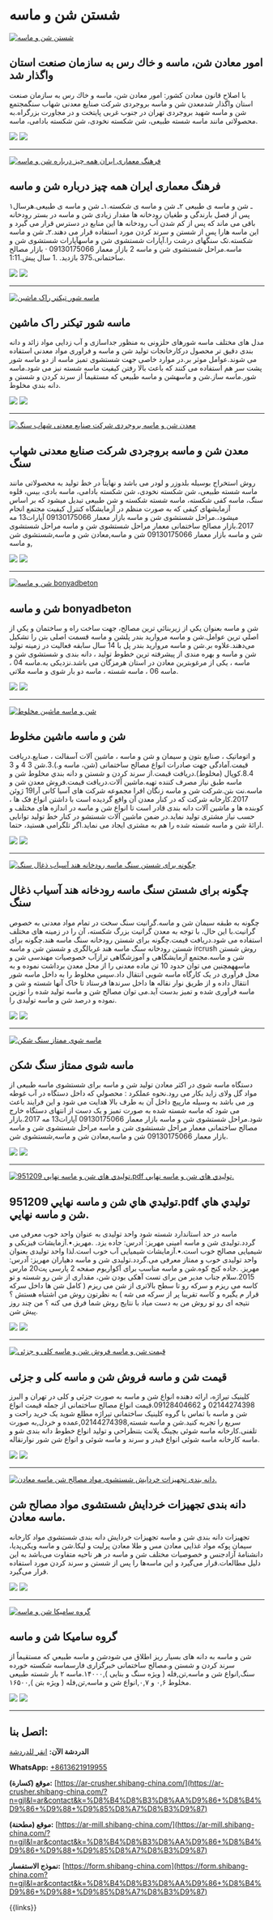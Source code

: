 # شستن شن و ماسه

<a href="https://swt.shibang-china.com/?n=gjl&l=ar&img&k=%D8%B4%D8%B3%D8%AA%D9%86+%D8%B4%D9%86+%D9%88+%D9%85%D8%A7%D8%B3%D9%87" target="_blank">![شستن شن و ماسه](http://static.shibang-china.com/all-800x300/822.jpg)</a>

## امور معادن شن، ماسه و خاك رس به سازمان صنعت استان واگذار شد
با اصلاح قانون معادن كشور: امور معادن شن، ماسه و خاك رس به سازمان صنعت استان واگذار شدمعدن شن و ماسه بروجردی شرکت صنایع معدنی شهاب سنگمجتمع شن و ماسه شهید بروجردی تهران در جنوب غربی پایتخت و در مجاورت بزرگراه.به محصولاتی مانند ماسه شسته طبیعی، شن شکسته نخودی، شن شکسته بادامی، ماسه.


<a href="https://whatsapp.shibangsoft.com/WhatsApp.php" target="_blank" title="WhatsApp">![](http://static.shibang-china.com/icon/whatsapp.png)</a> <a href="https://swt.shibang-china.com/?n=gjl&l=ar&icon&k=%D8%B4%D8%B3%D8%AA%D9%86+%D8%B4%D9%86+%D9%88+%D9%85%D8%A7%D8%B3%D9%87" target="_blank">![](http://static.shibang-china.com/icon/chat-ar.png)</a>

---

<a href="https://swt.shibang-china.com/?n=gjl&l=ar&img&k=%D8%B4%D8%B3%D8%AA%D9%86+%D8%B4%D9%86+%D9%88+%D9%85%D8%A7%D8%B3%D9%87" target="_blank">![فرهنگ معماری ایران همه چیز درباره شن و ماسه](http://static.shibang-china.com/all-800x300/246.jpg)</a>

## فرهنگ معماری ایران همه چیز درباره شن و ماسه
۱ـ شن و ماسه ی طبیعی ۲ـ شن و ماسه ی شکسته.۱ـ شن و ماسه ی طبیعی.هرسال پس از فصل بارندگی و طغیان رودخانه ها مقدار زیادی شن و ماسه در بستر رودخانه باقی می ماند که پس از کم شدن آب رودخانه ها این منابع در دسترس قرار می گیرد و این ماسه هارا پس از شستن و سرند کردن مورد استفاده قرار می دهند.۲ـ شن و ماسه شکسته.تک سنگهای درشت را.آپارات شستشوی شن و ماسهآپارات شستشوی شن و ماسه.مراحل شستشوی شن و ماسه 2 بازار معمار 09130175066 &middot; بازار مصالح ساختمانی.375 بازدید. .1 سال پیش.1:11.


<a href="https://whatsapp.shibangsoft.com/WhatsApp.php" target="_blank" title="WhatsApp">![](http://static.shibang-china.com/icon/whatsapp.png)</a> <a href="https://swt.shibang-china.com/?n=gjl&l=ar&icon&k=%D8%B4%D8%B3%D8%AA%D9%86+%D8%B4%D9%86+%D9%88+%D9%85%D8%A7%D8%B3%D9%87" target="_blank">![](http://static.shibang-china.com/icon/chat-ar.png)</a>

---

<a href="https://swt.shibang-china.com/?n=gjl&l=ar&img&k=%D8%B4%D8%B3%D8%AA%D9%86+%D8%B4%D9%86+%D9%88+%D9%85%D8%A7%D8%B3%D9%87" target="_blank">![ماسه شور تیکنر راک ماشین](http://static.shibang-china.com/all-800x300/1485.jpg)</a>

## ماسه شور تیکنر راک ماشین
مدل های مختلف ماسه شورهای حلزونی به منظور جداسازی و آب زدایی مواد زائد و دانه بندی دقیق تر محصول درکارخانجات تولید شن و ماسه و فراوری مواد معدنی استفاده می شوند.عوامل موثر بر.در موارد خاصی جهت شستشوی تمیز ماسه از دو ماسه شور پشت سر هم استفاده می کنند که باعث بالا رفتن کیفیت ماسه شسته نیز می شود.ماسه شور.ماسه ساز.شن و ماسهشن و ماسه طبيعي که مستقيماً از سرند کردن و شستن و دانه بندي مخلوط.


<a href="https://whatsapp.shibangsoft.com/WhatsApp.php" target="_blank" title="WhatsApp">![](http://static.shibang-china.com/icon/whatsapp.png)</a> <a href="https://swt.shibang-china.com/?n=gjl&l=ar&icon&k=%D8%B4%D8%B3%D8%AA%D9%86+%D8%B4%D9%86+%D9%88+%D9%85%D8%A7%D8%B3%D9%87" target="_blank">![](http://static.shibang-china.com/icon/chat-ar.png)</a>

---

<a href="https://swt.shibang-china.com/?n=gjl&l=ar&img&k=%D8%B4%D8%B3%D8%AA%D9%86+%D8%B4%D9%86+%D9%88+%D9%85%D8%A7%D8%B3%D9%87" target="_blank">![معدن شن و ماسه بروجردی شرکت صنایع معدنی شهاب سنگ](http://static.shibang-china.com/all-800x300/352.jpg)</a>

## معدن شن و ماسه بروجردی شرکت صنایع معدنی شهاب سنگ
روش استخراج بوسیله بلدوزر و لودر می باشد و نهایتاً در خط تولید به محصولاتی مانند ماسه شسته طبیعی، شن شکسته نخودی، شن شکسته بادامی، ماسه بادی، بیس، قلوه سنگ، ماسه کفی شکسته، ماسه شسته شکسته و شن طبیعی تبدیل میشود که بر اساس آزمایشهای کیفی که به صورت منظم در آزمایشگاه کنترل کیفیت مجتمع انجام میشود،.مراحل شستشوی شن و ماسه بازار معمار 09130175066 آپارات13 مه 2017.بازار مصالح ساختمانی معمار مراحل شستشوی شن و ماسه مراحل شستشوی شن و ماسه بازار معمار 09130175066 شن و ماسه,معادن شن و ماسه,شستشوی شن و ماسه,


<a href="https://whatsapp.shibangsoft.com/WhatsApp.php" target="_blank" title="WhatsApp">![](http://static.shibang-china.com/icon/whatsapp.png)</a> <a href="https://swt.shibang-china.com/?n=gjl&l=ar&icon&k=%D8%B4%D8%B3%D8%AA%D9%86+%D8%B4%D9%86+%D9%88+%D9%85%D8%A7%D8%B3%D9%87" target="_blank">![](http://static.shibang-china.com/icon/chat-ar.png)</a>

---

<a href="https://swt.shibang-china.com/?n=gjl&l=ar&img&k=%D8%B4%D8%B3%D8%AA%D9%86+%D8%B4%D9%86+%D9%88+%D9%85%D8%A7%D8%B3%D9%87" target="_blank">![شن و ماسه bonyadbeton](http://static.shibang-china.com/all-800x300/1447.jpg)</a>

## شن و ماسه bonyadbeton
شن و ماسه بعنوان يكي از زيربنائي ترين مصالح، جهت ساخت راه و ساختمان و يكي از اصلي ترين عوامل.شن و ماسه مروارید بندر پلشن و ماسه قسمت اصلی بتن را تشکیل می‌دهند.علاوه بر.شن و ماسه مروارید بندر پل با 14 سال سابقه فعالیت در زمینه تولید شن و ماسه و بهره مندی از پیشرفته ترین خطوط تولید ، دانه بندی و شستشوی شن و ماسه ، یکی از مرغوبترین معادن در استان هرمزگان می باشد.نزدیکی به.ماسه 04 ، ماسه 06 ، ماسه شسته ، ماسه دو بار شوی و ماسه ملاتی.


<a href="https://whatsapp.shibangsoft.com/WhatsApp.php" target="_blank" title="WhatsApp">![](http://static.shibang-china.com/icon/whatsapp.png)</a> <a href="https://swt.shibang-china.com/?n=gjl&l=ar&icon&k=%D8%B4%D8%B3%D8%AA%D9%86+%D8%B4%D9%86+%D9%88+%D9%85%D8%A7%D8%B3%D9%87" target="_blank">![](http://static.shibang-china.com/icon/chat-ar.png)</a>

---

<a href="https://swt.shibang-china.com/?n=gjl&l=ar&img&k=%D8%B4%D8%B3%D8%AA%D9%86+%D8%B4%D9%86+%D9%88+%D9%85%D8%A7%D8%B3%D9%87" target="_blank">![شن و ماسه ماشین مخلوط](http://static.shibang-china.com/all-800x300/1394.jpg)</a>

## شن و ماسه ماشین مخلوط
و اتوماتیک ، صنایع بتون و سیمان و شن و ماسه ، ماشین آلات آسفالت ، صنایع.دریافت قیمت.آمادگی جهت صادرات انواع مصالح ساختمانی (شن، ماسه و.).3.شن 3 4 و 3 8.4.کوپال (مخلوط).دریافت قیمت.از سرند کردن و شستن و دانه بندي مخلوط شن و ماسه طبق نياز مصرف کننده تهيه.ماشین آلات.دریافت قیمت.فروش معدن شن و ماسه.نت بتن.شرکت شن و ماسه زنگان افرا مجموعه شرکت های آسیا کانی آرا19 ژوئن 2017.کارخانه شرکت که در کنار معدن آن واقع گردیده است با داشتن انواع فک ها ، کوبنده ها و ماشین آلات دانه بندی قادر است تا انواع شن و ماسه در اندازه های مختلف و حسب نیاز مشتری تولید نماید.در ضمن ماشین آلات شستشو در کنار خط تولید توانایی ارائۀ شن و ماسه شسته شده را هم به مشتری ایجاد می نماید.اگر تلگرامی هستید، حتما.


<a href="https://whatsapp.shibangsoft.com/WhatsApp.php" target="_blank" title="WhatsApp">![](http://static.shibang-china.com/icon/whatsapp.png)</a> <a href="https://swt.shibang-china.com/?n=gjl&l=ar&icon&k=%D8%B4%D8%B3%D8%AA%D9%86+%D8%B4%D9%86+%D9%88+%D9%85%D8%A7%D8%B3%D9%87" target="_blank">![](http://static.shibang-china.com/icon/chat-ar.png)</a>

---

<a href="https://swt.shibang-china.com/?n=gjl&l=ar&img&k=%D8%B4%D8%B3%D8%AA%D9%86+%D8%B4%D9%86+%D9%88+%D9%85%D8%A7%D8%B3%D9%87" target="_blank">![چگونه برای شستن سنگ ماسه رودخانه هند آسیاب ذغال سنگ](http://static.shibang-china.com/all-800x300/1442.jpg)</a>

## چگونه برای شستن سنگ ماسه رودخانه هند آسیاب ذغال سنگ
چگونه به طبقه سیمان شن و ماسه.گرانیت سنگ سخت در تمام مواد معدنی به خصوص گرانیت.با این حال، با توجه به معدن گرانیت بزرگ شکسته، آن را در زمینه های مختلف استفاده می شود.دریافت قیمت.چگونه برای شستن رودخانه سنگ ماسه هند.چگونه برای شستن رودخانه سنگ ماسه هند غربالگری و شستن شن و ماسه ircrush روش شستن شن و ماسه.مجتمع آزمایشگاهی و آموزشگاهی ترازآب خصوصیات مهندسی شن و ماسههمچنین می توان حدود 10 تن ماده معدنی را از محل معدن برداشت نموده و به محل فرآوری در یک کارگاه ماسه شویی انتقال داد.سپس مخلوط را به داخل ماسه شور انتقال داده و از طریق نوار نقاله ها داخل سرندها فرستاد تا خاک آنها شسته و شن و ماسه فرآوری شده و تمیز بدست آید.می توان مصالح شن و ماسه تولید شده را توزین نموده و درصد شن و ماسه تولیدی را.


<a href="https://whatsapp.shibangsoft.com/WhatsApp.php" target="_blank" title="WhatsApp">![](http://static.shibang-china.com/icon/whatsapp.png)</a> <a href="https://swt.shibang-china.com/?n=gjl&l=ar&icon&k=%D8%B4%D8%B3%D8%AA%D9%86+%D8%B4%D9%86+%D9%88+%D9%85%D8%A7%D8%B3%D9%87" target="_blank">![](http://static.shibang-china.com/icon/chat-ar.png)</a>

---

<a href="https://swt.shibang-china.com/?n=gjl&l=ar&img&k=%D8%B4%D8%B3%D8%AA%D9%86+%D8%B4%D9%86+%D9%88+%D9%85%D8%A7%D8%B3%D9%87" target="_blank">![ماسه شوی ممتاز سنگ شکن](http://static.shibang-china.com/all-800x300/337.jpg)</a>

## ماسه شوی ممتاز سنگ شکن
دستگاه ماسه شوی در اکثر معادن تولید شن و ماسه برای شستشوی ماسه طبیعی از مواد گل ولای زاید بکار می رود.نحوه عملکرد : محصولي كه داخل دستگاه در آب غوطه ور می باشد به وسیله مارپیچ داخل آن به طرف بالا هدایت می شود و این فرایند باعث می شود که ماسه شسته شده به صورت تمیز و یک دست از انتهای دستگاه خارج شود.مراحل شستشوی شن و ماسه بازار معمار 09130175066 آپارات13 مه 2017.بازار مصالح ساختمانی معمار مراحل شستشوی شن و ماسه مراحل شستشوی شن و ماسه بازار معمار 09130175066 شن و ماسه,معادن شن و ماسه,شستشوی شن.


<a href="https://whatsapp.shibangsoft.com/WhatsApp.php" target="_blank" title="WhatsApp">![](http://static.shibang-china.com/icon/whatsapp.png)</a> <a href="https://swt.shibang-china.com/?n=gjl&l=ar&icon&k=%D8%B4%D8%B3%D8%AA%D9%86+%D8%B4%D9%86+%D9%88+%D9%85%D8%A7%D8%B3%D9%87" target="_blank">![](http://static.shibang-china.com/icon/chat-ar.png)</a>

---

<a href="https://swt.shibang-china.com/?n=gjl&l=ar&img&k=%D8%B4%D8%B3%D8%AA%D9%86+%D8%B4%D9%86+%D9%88+%D9%85%D8%A7%D8%B3%D9%87" target="_blank">![توليدي هاي شن و ماسه نهايي 951209.pdf توليدي هاي شن و ماسه نهايي.](http://static.shibang-china.com/all-800x300/375.jpg)</a>

## توليدي هاي شن و ماسه نهايي 951209.pdf توليدي هاي شن و ماسه نهايي.
ماسه در حد استاندارد شسته شود واحد تولیدی به عنوان واحد خوب معرفی می گردد.تولیدی شن و ماسه امینی مهریز: آدرس: جاده یزد. .مهریز.•.آزمایشات فیزیکی و شیمیایی مصالح خوب است.•.آزمایشات شیمیایی آب خوب است.لذا واحد تولیدی بعنوان واحد تولیدی خوب و ممتاز معرفی می.گردد.تولیدی شن و ماسه دهیاران مهریز: آدرس: مهریز. .جاده کنج کوه.شن و ماسه مناسب برای آکواریوم صفحه 2 پارسی پت20 مارس 2015.سلام جناب مدیر من برای تست آهکی بودن شن، مقداری از شن رو شسته و تو کاسه می ریزم و سرکه رو تا سطح بالاتری از شن می ریزم ( کامل شن ها داخل سرکه قرار م یگیره و کاسه تقریبا پر از سرکه می شه ) به نظرتون روش من اشتباه هستش ؟ نتیجه ای رو تو روش من به دست میاد با نتایج روش شما فرق می کنه ؟ من چند روز پیش شن.


<a href="https://whatsapp.shibangsoft.com/WhatsApp.php" target="_blank" title="WhatsApp">![](http://static.shibang-china.com/icon/whatsapp.png)</a> <a href="https://swt.shibang-china.com/?n=gjl&l=ar&icon&k=%D8%B4%D8%B3%D8%AA%D9%86+%D8%B4%D9%86+%D9%88+%D9%85%D8%A7%D8%B3%D9%87" target="_blank">![](http://static.shibang-china.com/icon/chat-ar.png)</a>

---

<a href="https://swt.shibang-china.com/?n=gjl&l=ar&img&k=%D8%B4%D8%B3%D8%AA%D9%86+%D8%B4%D9%86+%D9%88+%D9%85%D8%A7%D8%B3%D9%87" target="_blank">![قیمت شن و ماسه فروش شن و ماسه کلی و جزئی](http://static.shibang-china.com/all-800x300/1040.jpg)</a>

## قیمت شن و ماسه فروش شن و ماسه کلی و جزئی
کلینیک تیراژه، ارائه دهنده انواع شن و ماسه به صورت جزئی و کلی در تهران و البرز 02144274398 و 09128404662.قیمت انواع مصالح ساختمانی از جمله قیمت انواع شن و ماسه با تماس با گروه کلینیک ساختمانی تیراژه مطلع شوید یک خرید راحت و سریع را تجربه کنید.شن و ماسه شسته,02144274398,عمده و خردل,به صورت تلفنی.کارخانه ماسه شوئی بچینگ پلانت بتنطراحی و تولید انواع خطوط دانه بندی شو و ماسه کارخانه ماسه شوئی انواع فیدر و سرند و ماسه شوئی و انواع شن شور نوارنقاله.


<a href="https://whatsapp.shibangsoft.com/WhatsApp.php" target="_blank" title="WhatsApp">![](http://static.shibang-china.com/icon/whatsapp.png)</a> <a href="https://swt.shibang-china.com/?n=gjl&l=ar&icon&k=%D8%B4%D8%B3%D8%AA%D9%86+%D8%B4%D9%86+%D9%88+%D9%85%D8%A7%D8%B3%D9%87" target="_blank">![](http://static.shibang-china.com/icon/chat-ar.png)</a>

---

<a href="https://swt.shibang-china.com/?n=gjl&l=ar&img&k=%D8%B4%D8%B3%D8%AA%D9%86+%D8%B4%D9%86+%D9%88+%D9%85%D8%A7%D8%B3%D9%87" target="_blank">![دانه بندی تجهیزات خردایش شستشوی مواد مصالح شن ماسه معادن.](http://static.shibang-china.com/all-800x300/740.jpg)</a>

## دانه بندی تجهیزات خردایش شستشوی مواد مصالح شن ماسه معادن.
تجهیزات دانه بندی شن و ماسه تجهیزات خردایش دانه بندی شستشوی مواد کارخانه سیمان پوکه مواد غذایی معادن مس و طلا معادن پرلیت و لیکا.شن و ماسه ویکی‌پدیا، دانشنامهٔ آزادجنس و خصوصیات مختلف شن و ماسه در هر ناحیه متفاوت می‌باشد به این دلیل مطالعات.قرار می‌گیرد و این ماسه‌ها را پس از شستن و سرند کردن مورد استفاده قرار می‌گیرد.


<a href="https://whatsapp.shibangsoft.com/WhatsApp.php" target="_blank" title="WhatsApp">![](http://static.shibang-china.com/icon/whatsapp.png)</a> <a href="https://swt.shibang-china.com/?n=gjl&l=ar&icon&k=%D8%B4%D8%B3%D8%AA%D9%86+%D8%B4%D9%86+%D9%88+%D9%85%D8%A7%D8%B3%D9%87" target="_blank">![](http://static.shibang-china.com/icon/chat-ar.png)</a>

---

<a href="https://swt.shibang-china.com/?n=gjl&l=ar&img&k=%D8%B4%D8%B3%D8%AA%D9%86+%D8%B4%D9%86+%D9%88+%D9%85%D8%A7%D8%B3%D9%87" target="_blank">![گروه سامیکا شن و ماسه](http://static.shibang-china.com/all-800x300/613.jpg)</a>

## گروه سامیکا شن و ماسه
شن و ماسه به دانه های بسیار ریز اطلاق می شودشن و ماسه طبيعي که مستقيماً از سرند کردن و شستن و.مصالح ساختمانی خبرگزاری فارسماسه شکسته خورده سنگ,انواع شن و ماسه,تن,فله ( ویژه سنگ و بنایی ),۱۴۰۰۰.ماسه ۲ بار شسته طبیعی مخلوط ۰,۶ و ۰,۷,انواع شن و ماسه,تن,فله ( ویژه بتن ),۱۶۵۰۰.


<a href="https://whatsapp.shibangsoft.com/WhatsApp.php" target="_blank" title="WhatsApp">![](http://static.shibang-china.com/icon/whatsapp.png)</a> <a href="https://swt.shibang-china.com/?n=gjl&l=ar&icon&k=%D8%B4%D8%B3%D8%AA%D9%86+%D8%B4%D9%86+%D9%88+%D9%85%D8%A7%D8%B3%D9%87" target="_blank">![](http://static.shibang-china.com/icon/chat-ar.png)</a>

---
## اتصل بنا:

**الدردشة الآن:** [انقر للدردشة](https://swt.shibang-china.com?n=gjl&l=ar&contact&k=%D8%B4%D8%B3%D8%AA%D9%86+%D8%B4%D9%86+%D9%88+%D9%85%D8%A7%D8%B3%D9%87)

**WhatsApp:**  [+8613621919955](https://whatsapp.shibangsoft.com/WhatsApp.php)

**موقع (كسارة):** [https://ar-crusher.shibang-china.com/](https://ar-crusher.shibang-china.com/?n=gjl&l=ar&contact&k=%D8%B4%D8%B3%D8%AA%D9%86+%D8%B4%D9%86+%D9%88+%D9%85%D8%A7%D8%B3%D9%87)

**موقع (مطحنة):** [https://ar-mill.shibang-china.com/](https://ar-mill.shibang-china.com/?n=gjl&l=ar&contact&k=%D8%B4%D8%B3%D8%AA%D9%86+%D8%B4%D9%86+%D9%88+%D9%85%D8%A7%D8%B3%D9%87)

**نموذج الاستفسار:** [https://form.shibang-china.com](https://form.shibang-china.com?n=gjl&l=ar&contact&k=%D8%B4%D8%B3%D8%AA%D9%86+%D8%B4%D9%86+%D9%88+%D9%85%D8%A7%D8%B3%D9%87)

{{links}}